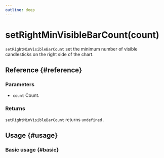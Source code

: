 ```yaml
---
outline: deep
---
```


# setRightMinVisibleBarCount(count)
`setRightMinVisibleBarCount` set the minimum number of visible candlesticks on the right side of the chart.

## Reference {#reference}
<!--@include: @/@views/api/references/instance/setRightMinVisibleBarCount.md-->

### Parameters
- `count` Count.

### Returns
`setRightMinVisibleBarCount` returns `undefined` .

## Usage {#usage}
<script setup>
import SetRightMinVisibleBarCount from '../../../@views/api/samples/setRightMinVisibleBarCount/index.vue'
</script>

### Basic usage {#basic}
<SetRightMinVisibleBarCount/>